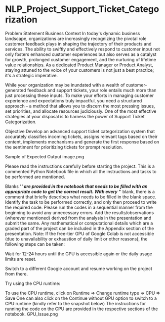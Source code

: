 # NLP_Project_Support_Ticket_Categorization
Problem Statement
Business Context
In today's dynamic business landscape, organizations are increasingly recognizing the pivotal role customer feedback plays in shaping the trajectory of their products and services. The ability to swiftly and effectively respond to customer input not only fosters enhanced customer experiences but also serves as a catalyst for growth, prolonged customer engagement, and the nurturing of lifetime value relationships. As a dedicated Product Manager or Product Analyst, staying attuned to the voice of your customers is not just a best practice; it's a strategic imperative.

While your organization may be inundated with a wealth of customer-generated feedback and support tickets, your role entails much more than just processing these inputs. To make your efforts in managing customer experience and expectations truly impactful, you need a structured approach – a method that allows you to discern the most pressing issues, set priorities, and allocate resources judiciously. One of the most effective strategies at your disposal is to harness the power of Support Ticket Categorization.

Objective
Develop an advanced support ticket categorization system that accurately classifies incoming tickets, assigns relevant tags based on their content, implements mechanisms and generate the first response based on the sentiment for prioritizing tickets for prompt resolution.

Sample of Expected Output
image.png

Please read the instructions carefully before starting the project.
This is a commented Python Notebook file in which all the instructions and tasks to be performed are mentioned.

Blanks '_______' are provided in the notebook that needs to be filled with an appropriate code to get the correct result. With every '_______' blank, there is a comment that briefly describes what needs to be filled in the blank space.
Identify the task to be performed correctly, and only then proceed to write the required code.
Please run the codes in a sequential manner from the beginning to avoid any unnecessary errors.
Add the results/observations (wherever mentioned) derived from the analysis in the presentation and submit the same. Any mathematical or computational details which are a graded part of the project can be included in the Appendix section of the presentation.
Note: If the free-tier GPU of Google Colab is not accessible (due to unavailability or exhaustion of daily limit or other reasons), the following steps can be taken:

Wait for 12-24 hours until the GPU is accessible again or the daily usage limits are reset.

Switch to a different Google account and resume working on the project from there.

Try using the CPU runtime:

To use the CPU runtime, click on Runtime => Change runtime type => CPU => Save
One can also click on the Continue without GPU option to switch to a CPU runtime (kindly refer to the snapshot below)
The instructions for running the code on the CPU are provided in the respective sections of the notebook.
GPU_Issue.png

